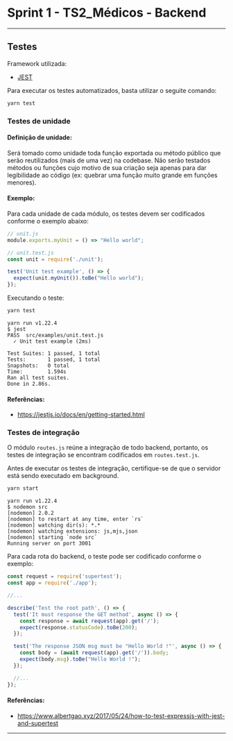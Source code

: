 # Sprint 1 - TS2_Médicos - Backend



---

## Testes

Framework utilizada:
- [JEST](https://jestjs.io)

Para executar os testes automatizados, basta utilizar o seguite comando:

```bash
yarn test
```

### Testes de unidade

#### Definição de unidade:
Será tomado como unidade toda função exportada ou método público que serão reutilizados (mais de uma vez) na codebase. Não serão testados métodos ou funções cujo motivo de sua criação seja apenas para dar legibilidade ao código (ex: quebrar uma função muito grande em funções menores).

#### Exemplo:

Para cada unidade de cada módulo, os testes devem ser codificados conforme o exemplo abaixo:

```js
// unit.js
module.exports.myUnit = () => "Hello world";
```

```js
// unit.test.js
const unit = require('./unit');

test('Unit test example', () => {
  expect(unit.myUnit()).toBe("Hello world");
});
```

Executando o teste:
```bash
yarn test
```
    yarn run v1.22.4
    $ jest
    PASS  src/examples/unit.test.js
      ✓ Unit test example (2ms)

    Test Suites: 1 passed, 1 total
    Tests:       1 passed, 1 total
    Snapshots:   0 total
    Time:        1.594s
    Ran all test suites.
    Done in 2.86s.


#### Referências:
- https://jestjs.io/docs/en/getting-started.html


### Testes de integração

O módulo `routes.js` reúne a integração de todo backend, portanto, os testes de integração se encontram codificados em `routes.test.js`.

Antes de executar os testes de integração, certifique-se de que o servidor está sendo executado em background.

```bash
yarn start
```
    yarn run v1.22.4
    $ nodemon src
    [nodemon] 2.0.2
    [nodemon] to restart at any time, enter `rs`
    [nodemon] watching dir(s): *.*
    [nodemon] watching extensions: js,mjs,json
    [nodemon] starting `node src`
    Running server on port 3001


Para cada rota do backend, o teste pode ser codificado conforme o exemplo:

```js
const request = require('supertest');
const app = require('./app');

//...

describe('Test the root path', () => {
  test('It must response the GET method', async () => {
    const response = await request(app).get('/');
    expect(response.statusCode).toBe(200);
  });

  test('The response JSON msg must be "Hello World !"', async () => {
    const body = (await request(app).get('/')).body;
    expect(body.msg).toBe("Hello World !");
  });

  //...
});
```

#### Referências:
- https://www.albertgao.xyz/2017/05/24/how-to-test-expressjs-with-jest-and-supertest

---
